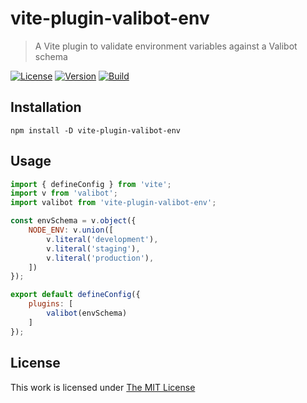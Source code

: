 # vite-plugin-valibot-env

> A Vite plugin to validate environment variables against a Valibot schema

[![License](https://img.shields.io/github/license/idleberg/vite-plugin-valibot-env?color=blue&style=for-the-badge)](https://github.com/idleberg/vite-plugin-valibot-env/blob/main/LICENSE)
[![Version](https://img.shields.io/npm/v/vite-plugin-valibot-env?style=for-the-badge)](https://www.npmjs.org/package/vite-plugin-valibot-env)
[![Build](https://img.shields.io/github/actions/workflow/status/idleberg/vite-plugin-valibot-env/tests.yml?style=for-the-badge)](https://github.com/idleberg/vite-plugin-valibot-env/actions)

## Installation

`npm install -D vite-plugin-valibot-env`

## Usage

```js
import { defineConfig } from 'vite';
import v from 'valibot';
import valibot from 'vite-plugin-valibot-env';

const envSchema = v.object({
	NODE_ENV: v.union([
		v.literal('development'),
		v.literal('staging'),
		v.literal('production'),
	])
});

export default defineConfig({
    plugins: [
        valibot(envSchema)
    ]
});
```

## License

This work is licensed under [The MIT License](LICENSE)
